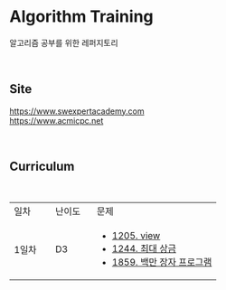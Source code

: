 # Algorithm Training
알고리즘 공부를 위한 레퍼지토리

<br>

## Site
<a href='https://www.swexpertacademy.com/main/main.do'>https://www.swexpertacademy.com</a>
<br>
<a href='https://www.acmicpc.net'>https://www.acmicpc.net</a>

<br>

## Curriculum
<table>
  <tr>
    <td width=20%>일차</td>
    <td width=20%>난이도</td>
    <td width=60%>문제</td>
  </tr>
  <tr>
    <td>1일차</td>
    <td>D3</td>
    <td>
      <ul>
      <li>
      <a href='https://www.swexpertacademy.com/main/code/problem/problemDetail.do?contestProbId=AV134DPqAA8CFAYh&categoryId=AV134DPqAA8CFAYh&categoryType=CODE'>1205. view</a>
      </li>
        <li>
        <a href='https://www.swexpertacademy.com/main/code/problem/problemDetail.do?contestProbId=AV15Khn6AN0CFAYD&categoryId=AV15Khn6AN0CFAYD&categoryType=CODE'>1244. 최대 상금 </a>
        </li>
        <li>
            <a href='https://www.swexpertacademy.com/main/code/problem/problemDetail.do?contestProbId=AV5LrsUaDxcDFAXc&categoryId=AV5LrsUaDxcDFAXc&categoryType=CODE'>1859. 백만 장자 프로그램 </a>
        </li>
      </ul>
    </td>
  </tr>
</table>

